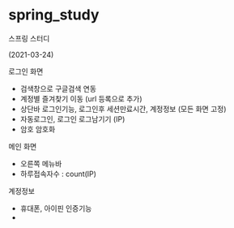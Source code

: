# spring_study
스프링 스터디


(2021-03-24)

로그인 화면 
- 검색창으로 구글검색 연동
- 계정별 즐겨찾기 이동 (url 등록으로 추가)
- 상단바 로그인기능, 로그인후 세션만료시간, 계정정보 (모든 화면 고정)
- 자동로그인, 로그인 로그남기기 (IP)
- 암호 암호화

메인 화면
- 오른쪽 메뉴바 
- 하루접속자수 : count(IP)

계정정보
- 휴대폰, 아이핀 인증기능
- 
